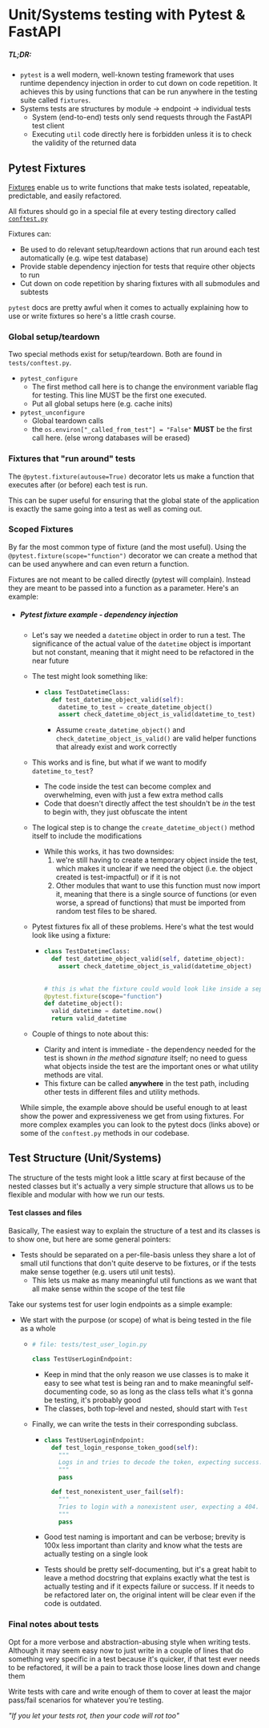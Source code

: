 # Unit/Systems testing with Pytest & FastAPI

##### TL;DR:

- `pytest` is a well modern, well-known testing framework that uses runtime dependency injection in order to cut down on code repetition. It achieves this by using functions that can be run anywhere in the testing suite called `fixtures`.
- Systems tests are structures by module -> endpoint -> individual tests
  - System (end-to-end) tests only send requests through the FastAPI test client
  - Executing `util` code directly here is forbidden unless it is to check the validity of the returned data



## Pytest Fixtures

[Fixtures](https://docs.pytest.org/en/stable/fixture.html) enable us to write functions that make tests isolated, repeatable, predictable, and easily refactored. 

All fixtures should go in a special file at every testing directory called [`conftest.py`](https://docs.pytest.org/en/stable/fixture.html?highlight=conftest#conftest-py-sharing-fixtures-across-multiple-files)



Fixtures can:

- Be used to do relevant setup/teardown actions that run around each test automatically (e.g. wipe test database)
- Provide stable dependency injection for tests that require other objects to run
- Cut down on code repetition by sharing fixtures with all submodules and subtests



`pytest` docs are pretty awful when it comes to actually explaining how to use or write fixtures so here's a little crash course.

### Global setup/teardown

Two special methods exist for setup/teardown. Both are found in `tests/conftest.py`.

- `pytest_configure`
  - The first method call here is to change the environment variable flag for testing. This line MUST be the first one executed.
  - Put all global setups here (e.g. cache inits)
- `pytest_unconfigure`
  - Global teardown calls
  - the `os.environ["_called_from_test"] = "False"` **MUST** be the first call here. (else wrong databases will be erased)



### Fixtures that "run around" tests

The `@pytest.fixture(autouse=True)` decorator lets us make a function that executes after (or before) each test is run. 

This can be super useful for ensuring that the global state of the application is exactly the same going into a test as well as coming out.



### Scoped Fixtures

By far the most common type of fixture (and the most useful). Using the `@pytest.fixture(scope="function")` decorator we can create a method that can be used anywhere and can even return a function.

Fixtures are not meant to be called directly (pytest will complain). Instead they are meant to be passed into a function as a parameter. Here's an example:

- ##### Pytest fixture example - dependency injection

  - Let's say we needed a `datetime` object in order to run a test. The significance of the actual value of the `datetime` object is important but not constant, meaning that it might need to be refactored in the near future

  - The test might look something like:

    - ```python
      class TestDatetimeClass:
        def test_datetime_object_valid(self):
          datetime_to_test = create_datetime_object()
          assert check_datetime_object_is_valid(datetime_to_test)
      ```

      - Assume `create_datetime_object()` and `check_datetime_object_is_valid()` are valid helper functions that already exist and work correctly

  - This works and is fine, but what if we want to modify `datetime_to_test`? 

    - The code inside the test can become complex and overwhelming, even with just a few extra method calls
    - Code that doesn't directly affect the test shouldn't be _in_ the test to begin with, they just obfuscate the intent

  - The logical step is to change the `create_datetime_object()` method itself to include the modifications

    - While this works, it has two downsides:
      1. we're still having to create a temporary object inside the test, which makes it unclear if we need the object (i.e. the object created is test-impactful) or if it is not
      2. Other modules that want to use this function must now import it, meaning that there is a single source of functions (or even worse, a spread of functions) that must be imported from random test files to be shared.

  - Pytest fixtures fix all of these problems. Here's what the test would look like using a fixture:

    - ```python
      class TestDatetimeClass:
        def test_datetime_object_valid(self, datetime_object):
          assert check_datetime_object_is_valid(datetime_object)
        
          
      # this is what the fixture could would look like inside a separate `conftest.py` file
      @pytest.fixture(scope="function")
      def datetime_object():
        valid_datetime = datetime.now()
        return valid_datetime
      ```

  - Couple of things to note about this:

    - Clarity and intent is immediate - the dependency needed for the test is shown _in the method signature_ itself; no need to guess what objects inside the test are the important ones or what utility methods are vital.
    - This fixture can be called **anywhere** in the test path, including other tests in different files and utility methods.

  While simple, the example above should be useful enough to at least show the power and expressiveness we get from using fixtures. For more complex examples you can look to the pytest docs (links above) or some of the `conftest.py` methods in our codebase.





## Test Structure (Unit/Systems)

The structure of the tests might look a little scary at first because of the nested classes but it's actually a very simple structure that allows us to be flexible and modular with how we run our tests.



#### Test classes and files

Basically, The easiest way to explain the structure of a test and its classes is to show one, but here are some general pointers:

- Tests should be separated on a per-file-basis unless they share a lot of small util functions that don't quite deserve to be fixtures, or if the tests make sense together (e.g. users util unit tests).
  - This lets us make as many meaningful util functions as we want that all make sense within the scope of the test file



Take our systems test for user login endpoints as a simple example:

- We start with the purpose (or scope) of what is being tested in the file as a whole

  - ```python
    # file: tests/test_user_login.py
    
    class TestUserLoginEndpoint:
    ```

    - Keep in mind that the only reason we use classes is to make it easy to see what test is being ran and to make meaningful self-documenting code, so as long as the class tells what it's gonna be testing, it's probably good
    - The classes, both top-level and nested, should start with `Test` 

  - Finally, we can write the tests in their corresponding subclass.

    - ```python
      class TestUserLoginEndpoint:
        def test_login_response_token_good(self):
          """
          Logs in and tries to decode the token, expecting success.
          """
          pass
      
        def test_nonexistent_user_fail(self):
          """
          Tries to login with a nonexistent user, expecting a 404.
          """
          pass
      ```

    - Good test naming is important and can be verbose; brevity is 100x less important than clarity and know what the tests are actually testing on a single look

    - Tests should be pretty self-documenting, but it's a great habit to leave a method docstring that explains exactly what the test is actually testing and if it expects failure or success. If it needs to be refactored later on, the original intent will be clear even if the code is outdated.



### Final notes about tests

Opt for a more verbose and abstraction-abusing style when writing tests. Although it may seem easy now to just write in a couple of lines that do something very specific in a test because it's quicker, if that test ever needs to be refactored, it will be a pain to track those loose lines down and change them

Write tests with care and write enough of them to cover at least the major pass/fail scenarios for whatever you're testing. 



_"If you let your tests rot, then your code will rot too"_

